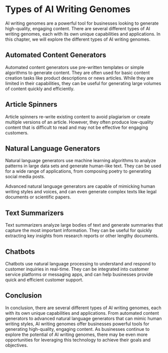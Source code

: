Types of AI Writing Genomes
========================================================================

AI writing genomes are a powerful tool for businesses looking to generate high-quality, engaging content. There are several different types of AI writing genomes, each with its own unique capabilities and applications. In this chapter, we will explore the different types of AI writing genomes.

Automated Content Generators
----------------------------

Automated content generators use pre-written templates or simple algorithms to generate content. They are often used for basic content creation tasks like product descriptions or news articles. While they are limited in their capabilities, they can be useful for generating large volumes of content quickly and efficiently.

Article Spinners
----------------

Article spinners re-write existing content to avoid plagiarism or create multiple versions of an article. However, they often produce low-quality content that is difficult to read and may not be effective for engaging customers.

Natural Language Generators
---------------------------

Natural language generators use machine learning algorithms to analyze patterns in large data sets and generate human-like text. They can be used for a wide range of applications, from composing poetry to generating social media posts.

Advanced natural language generators are capable of mimicking human writing styles and voices, and can even generate complex texts like legal documents or scientific papers.

Text Summarizers
----------------

Text summarizers analyze large bodies of text and generate summaries that capture the most important information. They can be useful for quickly extracting key insights from research reports or other lengthy documents.

Chatbots
--------

Chatbots use natural language processing to understand and respond to customer inquiries in real-time. They can be integrated into customer service platforms or messaging apps, and can help businesses provide quick and efficient customer support.

Conclusion
----------

In conclusion, there are several different types of AI writing genomes, each with its own unique capabilities and applications. From automated content generators to advanced natural language generators that can mimic human writing styles, AI writing genomes offer businesses powerful tools for generating high-quality, engaging content. As businesses continue to explore the potential of AI writing genomes, there may be even more opportunities for leveraging this technology to achieve their goals and objectives.
